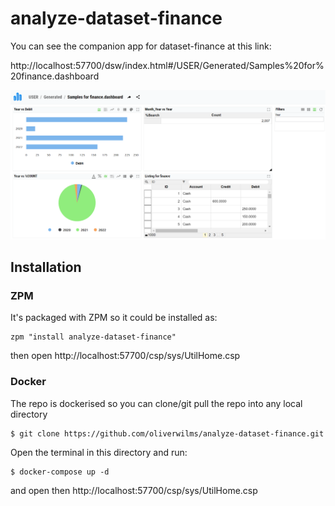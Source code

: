# analyze-dataset-finance
You can see the companion app for dataset-finance at this link:

http://localhost:57700/dsw/index.html#/USER/Generated/Samples%20for%20finance.dashboard

![screenshot](https://github.com/oliverwilms/bilder/blob/main/analyze-dataset-finance_Dashboard.PNG)

## Installation 

### ZPM
It's packaged with ZPM so it could be installed as:
```
zpm "install analyze-dataset-finance"
```
then open http://localhost:57700/csp/sys/UtilHome.csp


### Docker
The repo is dockerised so you can clone/git pull the repo into any local directory

```
$ git clone https://github.com/oliverwilms/analyze-dataset-finance.git
```

Open the terminal in this directory and run:

```
$ docker-compose up -d
```
and open then http://localhost:57700/csp/sys/UtilHome.csp
